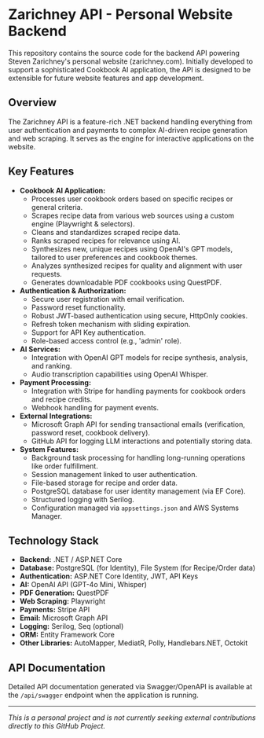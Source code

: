 # Zarichney API - Personal Website Backend

This repository contains the source code for the backend API powering Steven Zarichney's personal website (zarichney.com). Initially developed to support a sophisticated Cookbook AI application, the API is designed to be extensible for future website features and app development.

## Overview

The Zarichney API is a feature-rich .NET backend handling everything from user authentication and payments to complex AI-driven recipe generation and web scraping. It serves as the engine for interactive applications on the website.

## Key Features

* **Cookbook AI Application:**
    * Processes user cookbook orders based on specific recipes or general criteria.
    * Scrapes recipe data from various web sources using a custom engine (Playwright & selectors).
    * Cleans and standardizes scraped recipe data.
    * Ranks scraped recipes for relevance using AI.
    * Synthesizes new, unique recipes using OpenAI's GPT models, tailored to user preferences and cookbook themes.
    * Analyzes synthesized recipes for quality and alignment with user requests.
    * Generates downloadable PDF cookbooks using QuestPDF.
* **Authentication & Authorization:**
    * Secure user registration with email verification.
    * Password reset functionality.
    * Robust JWT-based authentication using secure, HttpOnly cookies.
    * Refresh token mechanism with sliding expiration.
    * Support for API Key authentication.
    * Role-based access control (e.g., 'admin' role).
* **AI Services:**
    * Integration with OpenAI GPT models for recipe synthesis, analysis, and ranking.
    * Audio transcription capabilities using OpenAI Whisper.
* **Payment Processing:**
    * Integration with Stripe for handling payments for cookbook orders and recipe credits.
    * Webhook handling for payment events.
* **External Integrations:**
    * Microsoft Graph API for sending transactional emails (verification, password reset, cookbook delivery).
    * GitHub API for logging LLM interactions and potentially storing data.
* **System Features:**
    * Background task processing for handling long-running operations like order fulfillment.
    * Session management linked to user authentication.
    * File-based storage for recipe and order data.
    * PostgreSQL database for user identity management (via EF Core).
    * Structured logging with Serilog.
    * Configuration managed via `appsettings.json` and AWS Systems Manager.

## Technology Stack

* **Backend:** .NET / ASP.NET Core
* **Database:** PostgreSQL (for Identity), File System (for Recipe/Order data)
* **Authentication:** ASP.NET Core Identity, JWT, API Keys
* **AI:** OpenAI API (GPT-4o Mini, Whisper)
* **PDF Generation:** QuestPDF
* **Web Scraping:** Playwright
* **Payments:** Stripe API
* **Email:** Microsoft Graph API
* **Logging:** Serilog, Seq (optional)
* **ORM:** Entity Framework Core
* **Other Libraries:** AutoMapper, MediatR, Polly, Handlebars.NET, Octokit

## API Documentation

Detailed API documentation generated via Swagger/OpenAPI is available at the `/api/swagger` endpoint when the application is running.

---

*This is a personal project and is not currently seeking external contributions directly to this GitHub Project.*